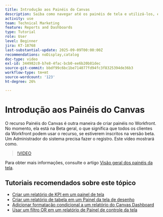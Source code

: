 ```yaml
---
title: Introdução aos Painéis do Canvas
description: Saiba como navegar até os painéis de tela e utilizá-los, e também como criar um painel simples com relatórios existentes.
activity: use
team: Technical Marketing
feature: Reports and Dashboards
type: Tutorial
role: User
level: Beginner
jira: KT-18768
last-substantial-update: 2025-09-09T00:00:00Z
recommendations: noDisplay,catalog
doc-type: video
exl-id: 344982c0-b7e8-4fac-bcb0-ee6b20b81dec
source-git-commit: bbdf99c6bc1be714077fd94fc3f8325394de36b3
workflow-type: tm+mt
source-wordcount: '123'
ht-degree: 26%

---
```


# Introdução aos Painéis do Canvas

O recurso Painéis do Canvas é outra maneira de criar painéis no Workfront. No momento, ela está na Beta geral, o que significa que todos os clientes da Workfront podem usar o recurso, se estiverem inscritos na versão beta. Um Administrador do sistema precisa fazer o registro. Este vídeo mostrará como.

>[!VIDEO](https://video.tv.adobe.com/v/3474020/?quality=12&learn=on&enablevpops=1)

Para obter mais informações, consulte o artigo [Visão geral dos painéis da tela](https://experienceleague.adobe.com/pt-br/docs/workfront/using/reporting/canvas-dashboards/canvas-dashboards-overview).

## Tutoriais recomendados sobre este tópico

* [Criar um relatório de KPI em um painel de tela](/help/reporting/canvas-dashboards/create-a-kpi-report-on-a-canvas-dashboard.md)
* [Criar um relatório de tabela em um Painel da tela de desenho](/help/reporting/canvas-dashboards/create-a-table-report-on-a-canvas-dashboard.md)
* [Adicionar formatação condicional a um relatório do Canvas Dashboard](/help/reporting/canvas-dashboards/add-conditional-formatting-to-a-canvas-dashboard-report.md)
* [Usar um filtro OR em um relatório de Painel de controle da tela](/help/reporting/canvas-dashboards/use-an-or-filter-in-a-canvas-dashboard-report.md)
